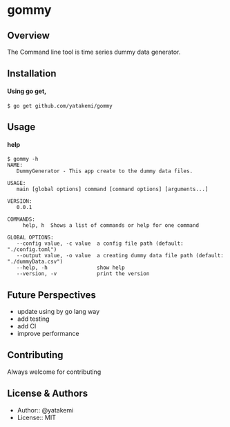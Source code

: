 # gommy

## Overview

The Command line tool is time series dummy data generator.

## Installation

#### Using go get,

```
$ go get github.com/yatakemi/gommy
```

## Usage

#### help

```
$ gommy -h
NAME:
   DummyGenerator - This app create to the dummy data files.

USAGE:
   main [global options] command [command options] [arguments...]

VERSION:
   0.0.1

COMMANDS:
     help, h  Shows a list of commands or help for one command

GLOBAL OPTIONS:
   --config value, -c value  a config file path (default: "./config.toml")
   --output value, -o value  a creating dummy data file path (default: "./dummyData.csv")
   --help, -h                show help
   --version, -v             print the version
```

## Future Perspectives

- update using by go lang way
- add testing
- add CI
- improve performance

## Contributing

Always welcome for contributing

## License & Authors

- Author:: @yatakemi
- License:: MIT
